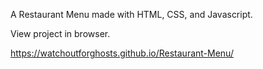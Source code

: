 A Restaurant Menu made with HTML, CSS, and Javascript.

View project in browser.

https://watchoutforghosts.github.io/Restaurant-Menu/
